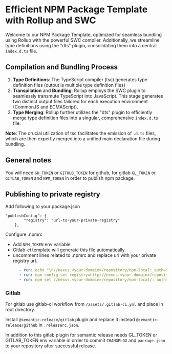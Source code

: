 # Efficient NPM Package Template with Rollup and SWC

Welcome to our NPM Package Template, optimized for seamless bundling using Rollup with the powerful SWC compiler. Additionally, we streamline type definitions using the "dts" plugin, consolidating them into a central `index.d.ts` file.

## Compilation and Bundling Process

1. **Type Definitions**: The TypeScript compiler (tsc) generates type definition files (output is multiple type definition files)
2. **Transpilation** and **Bundling**: Rollup employs the SWC plugin to seamlessly transmute TypeScript into JavaScript. This stage generates two distinct output files tailored for each execution environment (CommonJS and ECMAScript).
3. **Type Merging**: Rollup further utilizes the "dts" plugin to efficiently merge type definition files into a singular, comprehensive `index.d.ts` file.

**Note**: The crucial utilization of tsc facilitates the emission of `.d.ts` files, which are then expertly merged into a unified main declaration file during bundling.


## General notes

You will need `GH_TOKEN` or `GITHUB_TOKEN` for github, for gitlab `GL_TOKEN` or `GITLAB_TOKEN` and `NPM_TOKEN` in order to publish npm package.

## Publishing to private registry

Add following to your package.json
```
"publishConfig": {
		"registry": "url-to-your-private-registry"
	},
```
Configure .npmrc
- Add `NPM_TOKEN` env variable
- Gitlab-ci template will generate this file automatically.
- uncomment lines related to .npmrc and replace url with your private registry url.

```yaml
      - run: echo "\n//nexus.<your-domain>/repository/npm-local:_auth=$NPM_TOKEN\n" >> .npmrc
      - run: npm config set registry=http://nexus.<your-domain>/repository/npm-local/
      - run: npm set //nexus.<your-domain>/repository/npm-local/:_auth=$NPM_TOKEN 
```

### Gitlab

For gitlab use gitlab-ci workflow from `/assets/.gitlab-ci.yml` and place in root directory.

Install `@semantic-release/gitlab` plugin and replace it instead `@semantic-release/github` in `.releaserc.json`.

In addition to this gitlab plugin for semantic release needs GL_TOKEN or GITLAB_TOKEN env variable in order to commit `CHANGELOG` and `package.json` to your repository after successful release.

